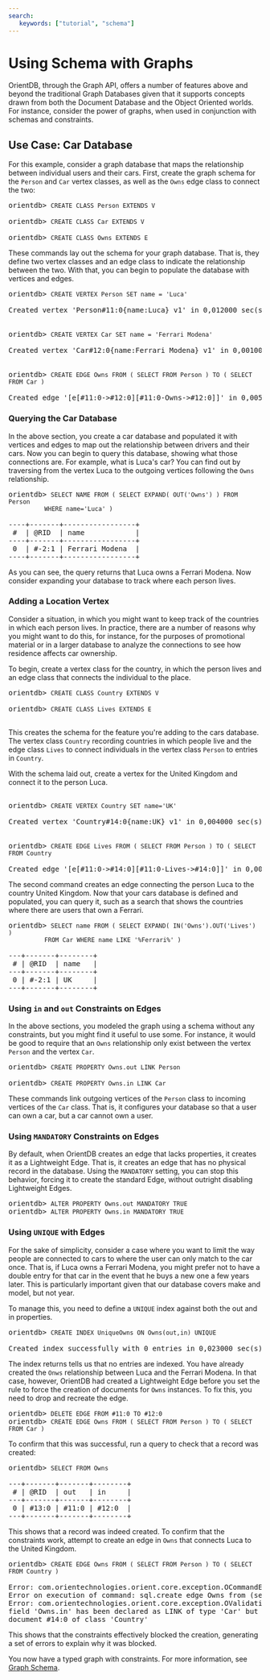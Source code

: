 ```yaml
---
search:
   keywords: ["tutorial", "schema"]
---
```



<!-- proofread 2015-11-26 SAM -->

# Using Schema with Graphs


OrientDB, through the Graph API, offers a number of features above and beyond the traditional Graph Databases given that it supports concepts drawn from both the Document Database and the Object Oriented worlds. For instance, consider the power of graphs, when used in conjunction with schemas and constraints.

## Use Case: Car Database

For this example, consider a graph database that maps the relationship between individual users and their cars.  First, create the graph schema for the `Person` and `Car` vertex classes, as well as the `Owns` edge class to connect the two:

<pre>
orientdb> <code class="lang-sql userinput">CREATE CLASS Person EXTENDS V</code>

orientdb> <code class="lang-sql userinput">CREATE CLASS Car EXTENDS V</code>

orientdb> <code class="lang-sql userinput">CREATE CLASS Owns EXTENDS E</code>
</pre>

These commands lay out the schema for your graph database.  That is, they define two vertex classes and an edge class to indicate the relationship between the two.  With that, you can begin to populate the database with vertices and edges.

<pre>
orientdb> <code class="lang-sql userinput">CREATE VERTEX Person SET name = 'Luca'</code>

Created vertex 'Person#11:0{name:Luca} v1' in 0,012000 sec(s).


orientdb> <code class="lang-sql userinput">CREATE VERTEX Car SET name = 'Ferrari Modena'</code>

Created vertex 'Car#12:0{name:Ferrari Modena} v1' in 0,001000 sec(s).


orientdb> <code class="lang-sql userinput">CREATE EDGE Owns FROM ( SELECT FROM Person ) TO ( SELECT FROM Car )</code>

Created edge '[e[#11:0->#12:0][#11:0-Owns->#12:0]]' in 0,005000 sec(s).
</pre>

### Querying the Car Database

In the above section, you create a car database and populated it with vertices and edges to map out the relationship between drivers and their cars.  Now you can begin to query this database, showing what those connections are.  For example, what is Luca's car?  You can find out by traversing from the vertex Luca to the outgoing vertices following the `Owns` relationship.

<pre>
orientdb> <code class="lang-sql userinput">SELECT NAME FROM ( SELECT EXPAND( OUT('Owns') ) FROM Person
          WHERE name='Luca' )</code>

----+-------+-----------------+
 #  | @RID  | name            |
----+-------+-----------------+
 0  | #-2:1 | Ferrari Modena  |
----+-------+-----------------+
</pre>

As you can see, the query returns that Luca owns a Ferrari Modena.  Now consider expanding your database to track where each person lives.

### Adding a Location Vertex

Consider a situation, in which you might want to keep track of the countries in which each person lives. In practice, there are a number of reasons why you might want to do this, for instance, for the purposes of promotional material or in a larger database to analyze the connections to see how residence affects car ownership.

To begin, create a vertex class for the country, in which the person lives and an edge class that connects the individual to the place.

<pre>
orientdb> <code class="lang-sql userinput">CREATE CLASS Country EXTENDS V</code>

orientdb> <code class="lang-sql userinput">CREATE CLASS Lives EXTENDS E</code>

</pre>

This creates the schema for the feature you're adding to the cars database.  The vertex class `Country` recording countries in which people live and the edge class `Lives` to connect individuals in the vertex class `Person` to entries in `Country`.

With the schema laid out, create a vertex for the United Kingdom and connect it to the person Luca.

<pre>

orientdb> <code class="lang-sql userinput">CREATE VERTEX Country SET name='UK'</code>

Created vertex 'Country#14:0{name:UK} v1' in 0,004000 sec(s).


orientdb> <code class="lang-sql userinput">CREATE EDGE Lives FROM ( SELECT FROM Person ) TO ( SELECT FROM Country</code>

Created edge '[e[#11:0->#14:0][#11:0-Lives->#14:0]]' in 0,006000 sec(s).
</pre>

The second command creates an edge connecting the person Luca to the country United Kingdom.  Now that your cars database is defined and populated, you can query it, such as a search that shows the countries where there are users that own a Ferrari.

<pre>
orientdb> <code class="lang-sql userinput">SELECT name FROM ( SELECT EXPAND( IN('Owns').OUT('Lives') )
          FROM Car WHERE name LIKE '%Ferrari%' )</code>

---+-------+--------+
 # | @RID  | name   |
---+-------+--------+
 0 | #-2:1 | UK     |
---+-------+--------+
</pre>

### Using `in` and `out` Constraints on Edges

In the above sections, you modeled the graph using a schema without any constraints, but you might find it useful to use some.  For instance, it would be good to require that an `Owns` relationship only exist between the vertex `Person` and the vertex `Car`.

<pre>
orientdb> <code class="lang-sql userinput">CREATE PROPERTY Owns.out LINK Person</code>

orientdb> <code class="lang-sql userinput">CREATE PROPERTY Owns.in LINK Car</code>
</pre>

These commands link outgoing vertices of the `Person` class to incoming vertices of the `Car` class.  That is, it configures your database so that a user can own a car, but a car cannot own a user.

### Using `MANDATORY` Constraints on Edges

By default, when OrientDB creates an edge that lacks properties, it creates it as a Lightweight Edge.  That is, it creates an edge that has no physical record in the database.  Using the `MANDATORY` setting, you can stop this behavior, forcing it to create the standard Edge, without outright disabling Lightweight Edges.

<pre>
orientdb> <code class="lang-sql userinput">ALTER PROPERTY Owns.out MANDATORY TRUE</code>
orientdb> <code class="lang-sql userinput">ALTER PROPERTY Owns.in MANDATORY TRUE</code>
</pre>

### Using `UNIQUE` with Edges

For the sake of simplicity, consider a case where you want to limit the way people are connected to cars to where the user can only match to the car once.  That is, if Luca owns a Ferrari Modena, you might prefer not to have a double entry for that car in the event that he buys a new one a few years later.  This is particularly important given that our database covers make and model, but not year.

To manage this, you need to define a `UNIQUE` index against both the out and in properties.


<pre>
orientdb> <code class="lang-sql userinput">CREATE INDEX UniqueOwns ON Owns(out,in) UNIQUE</code>

Created index successfully with 0 entries in 0,023000 sec(s).
</pre>

The index returns tells us that no entries are indexed.  You have already created the `Onws` relationship between Luca and the Ferrari Modena.  In that case, however, OrientDB had created a Lightweight Edge before you set the rule to force the creation of documents for `Owns` instances.  To fix this, you need to drop and recreate the edge.

<pre>
orientdb> <code class="lang-sql userinput">DELETE EDGE FROM #11:0 TO #12:0</code>
orientdb> <code class="lang-sql userinput">CREATE EDGE Owns FROM ( SELECT FROM Person ) TO ( SELECT FROM Car )</code>
</pre>

To confirm that this was successful, run a query to check that a record was created:

<pre>
orientdb> <code class="lang-sql userinput">SELECT FROM Owns</code>

---+-------+-------+--------+
 # | @RID  | out   | in     |
---+-------+-------+--------+
 0 | #13:0 | #11:0 | #12:0  |
---+-------+-------+--------+
</pre>

This shows that a record was indeed created.  To confirm that the constraints work, attempt to create an edge in `Owns` that connects Luca to the United Kingdom.

<pre>
orientdb> <code class="lang-sql userinput">CREATE EDGE Owns FROM ( SELECT FROM Person ) TO ( SELECT FROM Country )</code>

Error: com.orientechnologies.orient.core.exception.OCommandExecutionException:
Error on execution of command: sql.create edge Owns from (select from Person)...
Error: com.orientechnologies.orient.core.exception.OValidationException: The
field 'Owns.in' has been declared as LINK of type 'Car' but the value is the
document #14:0 of class 'Country'
</pre>

This shows that the constraints effectively blocked the creation, generating a set of errors to explain why it was blocked.

You now have a typed graph with constraints.  For more information, see [Graph Schema](java/Graph-Schema.md).
